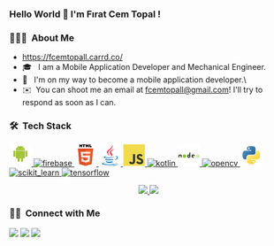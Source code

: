 ### Hello World 👋 I'm Fırat Cem Topal !

### 👨🏻‍💻 &nbsp;About Me

- https://fcemtopall.carrd.co/
- 🎓 &nbsp; I am a Mobile Application Developer and Mechanical Engineer.
- 🌱 &nbsp; I'm on my way to become a mobile application developer.\
- ✉️ &nbsp;You can shoot me an email at fcemtopall@gmail.com! I'll try to respond as soon as I can.




### 🛠 &nbsp;Tech Stack
<p align="left"> <a href="https://developer.android.com" target="_blank"> <img src="https://raw.githubusercontent.com/devicons/devicon/master/icons/android/android-original-wordmark.svg" alt="android" width="40" height="40"/> </a>  <a href="https://firebase.google.com/" target="_blank"> <img src="https://www.vectorlogo.zone/logos/firebase/firebase-icon.svg" alt="firebase" width="40" height="40"/> </a> <a href="https://www.w3.org/html/" target="_blank"> <img src="https://raw.githubusercontent.com/devicons/devicon/master/icons/html5/html5-original-wordmark.svg" alt="html5" width="40" height="40"/> </a> <a href="https://www.java.com" target="_blank"> <img src="https://raw.githubusercontent.com/devicons/devicon/master/icons/java/java-original.svg" alt="java" width="40" height="40"/> </a> <a href="https://developer.mozilla.org/en-US/docs/Web/JavaScript" target="_blank"> <img src="https://raw.githubusercontent.com/devicons/devicon/master/icons/javascript/javascript-original.svg" alt="javascript" width="40" height="40"/> </a> <a href="https://kotlinlang.org" target="_blank"> <img src="https://www.vectorlogo.zone/logos/kotlinlang/kotlinlang-icon.svg" alt="kotlin" width="40" height="40"/> </a> <a href="https://nodejs.org" target="_blank"> <img src="https://raw.githubusercontent.com/devicons/devicon/master/icons/nodejs/nodejs-original-wordmark.svg" alt="nodejs" width="40" height="40"/> </a> <a href="https://opencv.org/" target="_blank"> <img src="https://www.vectorlogo.zone/logos/opencv/opencv-icon.svg" alt="opencv" width="40" height="40"/> </a> <a href="https://www.python.org" target="_blank"> <img src="https://raw.githubusercontent.com/devicons/devicon/master/icons/python/python-original.svg" alt="python" width="40" height="40"/> </a> <a href="https://scikit-learn.org/" target="_blank"> <img src="https://upload.wikimedia.org/wikipedia/commons/0/05/Scikit_learn_logo_small.svg" alt="scikit_learn" width="40" height="40"/> </a> <a href="https://www.tensorflow.org" target="_blank"> <img src="https://www.vectorlogo.zone/logos/tensorflow/tensorflow-icon.svg" alt="tensorflow" width="40" height="40"/> </a>  </p>


<p align="center">
<a href="https://github.com/fcemtopall">
  <img height="180em" src="https://github-readme-stats-eight-theta.vercel.app/api?username=fcemtopall&show_icons=true&theme=algolia&include_all_commits=true&count_private=true"/>
  <img height="180em" src="https://github-readme-stats-eight-theta.vercel.app/api/top-langs/?username=fcemtopall&layout=compact&langs_count=8&theme=algolia"/>
</a>
</p>


### 🤝🏻 &nbsp;Connect with Me

<p align="center">

<a href="https://www.linkedin.com/in/fcemtopall/"><img src="https://img.shields.io/badge/-Firat%20Cem%20Topal-0077B5?style=flat&logo=Linkedin&logoColor=white"/></a>
<a href="mailto:fcemtopall@gmail.com"><img src="https://img.shields.io/badge/-fcemtopall@gmail.com-D14836?style=flat&logo=Gmail&logoColor=white"/></a>
<a href="https://www.instagram.com/fcemtopall/"><img src="https://img.shields.io/badge/-@fcemtopall-E4405F?style=flat&logo=Instagram&logoColor=white"/></a>
</p>

